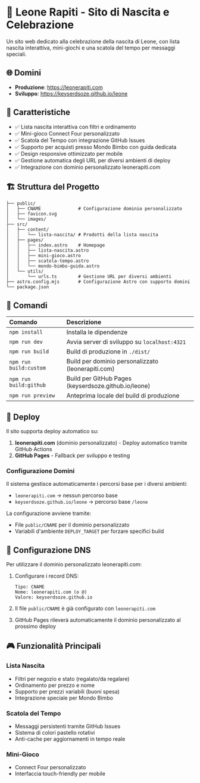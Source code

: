 # 🦁 Leone Rapiti - Sito di Nascita e Celebrazione

Un sito web dedicato alla celebrazione della nascita di Leone, con lista nascita interattiva, mini-giochi e una scatola del tempo per messaggi speciali.

## 🌐 Domini

- **Produzione**: https://leonerapiti.com
- **Sviluppo**: https://keyserdsoze.github.io/leone

## 🚀 Caratteristiche

- ✅ Lista nascita interattiva con filtri e ordinamento
- ✅ Mini-gioco Connect Four personalizzato
- ✅ Scatola del Tempo con integrazione GitHub Issues
- ✅ Supporto per acquisti presso Mondo Bimbo con guida dedicata
- ✅ Design responsive ottimizzato per mobile
- ✅ Gestione automatica degli URL per diversi ambienti di deploy
- ✅ Integrazione con dominio personalizzato leonerapiti.com

## 🏗️ Struttura del Progetto

```text
├── public/
│   ├── CNAME              # Configurazione dominio personalizzato
│   ├── favicon.svg
│   └── images/
├── src/
│   ├── content/
│   │   └── lista-nascita/ # Prodotti della lista nascita
│   ├── pages/
│   │   ├── index.astro    # Homepage
│   │   ├── lista-nascita.astro
│   │   ├── mini-gioco.astro
│   │   ├── scatola-tempo.astro
│   │   └── mondo-bimbo-guida.astro
│   └── utils/
│       └── urls.ts        # Gestione URL per diversi ambienti
├── astro.config.mjs       # Configurazione Astro con supporto domini
└── package.json
```

## 🧞 Comandi

| Comando                   | Descrizione                                      |
| :------------------------ | :----------------------------------------------- |
| `npm install`             | Installa le dipendenze                          |
| `npm run dev`             | Avvia server di sviluppo su `localhost:4321`    |
| `npm run build`           | Build di produzione in `./dist/`                |
| `npm run build:custom`    | Build per dominio personalizzato (leonerapiti.com) |
| `npm run build:github`    | Build per GitHub Pages (keyserdsoze.github.io/leone) |
| `npm run preview`         | Anteprima locale del build di produzione        |

## 🚀 Deploy

Il sito supporta deploy automatico su:

1. **leonerapiti.com** (dominio personalizzato) - Deploy automatico tramite GitHub Actions
2. **GitHub Pages** - Fallback per sviluppo e testing

### Configurazione Domini

Il sistema gestisce automaticamente i percorsi base per i diversi ambienti:
- `leonerapiti.com` → nessun percorso base
- `keyserdsoze.github.io/leone` → percorso base `/leone`

La configurazione avviene tramite:
- File `public/CNAME` per il dominio personalizzato
- Variabili d'ambiente `DEPLOY_TARGET` per forzare specifici build

## 🔧 Configurazione DNS

Per utilizzare il dominio personalizzato leonerapiti.com:

1. Configurare i record DNS:
   ```
   Tipo: CNAME
   Nome: leonerapiti.com (o @)
   Valore: keyserdsoze.github.io
   ```

2. Il file `public/CNAME` è già configurato con `leonerapiti.com`

3. GitHub Pages rileverà automaticamente il dominio personalizzato al prossimo deploy

## 🎮 Funzionalità Principali

### Lista Nascita
- Filtri per negozio e stato (regalato/da regalare)
- Ordinamento per prezzo e nome
- Supporto per prezzi variabili (buoni spesa)
- Integrazione speciale per Mondo Bimbo

### Scatola del Tempo
- Messaggi persistenti tramite GitHub Issues
- Sistema di colori pastello rotativi
- Anti-cache per aggiornamenti in tempo reale

### Mini-Gioco
- Connect Four personalizzato
- Interfaccia touch-friendly per mobile
